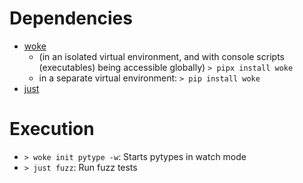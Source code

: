 # Dependencies

* [woke](https://github.com/Ackee-Blockchain/woke)
    * (in an isolated virtual environment, and with console scripts
    (executables) being accessible globally) `> pipx install woke`
    * in a separate virtual environment: `> pip install woke`
* [just](https://www.github.com/casey/just)

# Execution

* `> woke init pytype -w`: Starts pytypes in watch mode
* `> just fuzz`: Run fuzz tests
